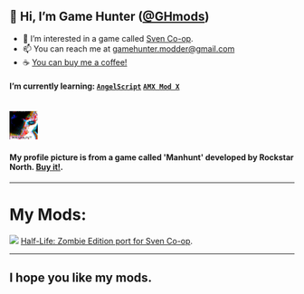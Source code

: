 ## 👋 Hi, I’m Game Hunter (<a href="https://github.com/GHmods">@GHmods</a>)
- 👀 I’m interested in a game called <a href="https://store.steampowered.com/app/225840/Sven_Coop/">Sven Co-op</a>.
- 📫 You can reach me at gamehunter.modder@gmail.com
- ☕ <a href="https://www.buymeacoffee.com/GHmods">You can buy me a coffee!</a>

#### I’m currently learning: <a href="https://www.angelcode.com/">`AngelScript`</a> <a href="https://www.amxmodx.org/">`AMX Mod X`</a>
<br>

<picture>
<img alt="My Profile Picture" src="/GameHunter.png" width="10%">
</picture>
<!-- ![Profile Picture](/GameHunter.png) -->

#### My profile picture is from a game called 'Manhunt' developed by Rockstar North. <a href="https://store.steampowered.com/app/12130/Manhunt/">Buy it!</a>.

---
# My Mods:
![](https://geps.dev/progress/1) <a href="https://github.com/GHmods/scze">Half-Life: Zombie Edition port for Sven Co-op</a>.

---
## I hope you like my mods.

<!---
GHmods/GHmods is a ✨ special ✨ repository because its `README.md` (this file) appears on your GitHub profile.
You can click the Preview link to take a look at your changes.
--->
